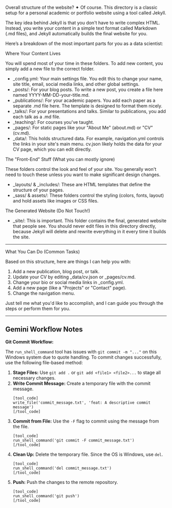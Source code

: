 Overall structure of the website?
✦ Of course. This directory is a classic setup for a personal academic or portfolio website using a tool called Jekyll.

  The key idea behind Jekyll is that you don't have to write complex HTML. Instead, you write your content in a simple text format called
  Markdown (.md files), and Jekyll automatically builds the final website for you.

  Here’s a breakdown of the most important parts for you as a data scientist:

  Where Your Content Lives

  You will spend most of your time in these folders. To add new content, you simply add a new file to the correct folder.

   * _config.yml: Your main settings file. You edit this to change your name, site title, email, social media links, and other global
     settings.
   * _posts/: For your blog posts. To write a new post, you create a file here named YYYY-MM-DD-your-title.md.
   * _publications/: For your academic papers. You add each paper as a separate .md file here. The template is designed to format them nicely.
   * _talks/: For your presentations and talks. Similar to publications, you add each talk as a .md file.
   * _teaching/: For courses you've taught.
   * _pages/: For static pages like your "About Me" (about.md) or "CV" (cv.md).
   * _data/: This holds structured data. For example, navigation.yml controls the links in your site's main menu. cv.json likely holds the
     data for your CV page, which you can edit directly.

  The "Front-End" Stuff (What you can mostly ignore)

  These folders control the look and feel of your site. You generally won't need to touch these unless you want to make significant design
  changes.


   * _layouts/ & _includes/: These are HTML templates that define the structure of your pages.
   * _sass/ & assets/: These folders control the styling (colors, fonts, layout) and hold assets like images or CSS files.

  The Generated Website (Do Not Touch!)


   * _site/: This is important. This folder contains the final, generated website that people see. You should never edit files in this
     directory directly, because Jekyll will delete and rewrite everything in it every time it builds the site.

  ---

  What You Can Do (Common Tasks)

  Based on this structure, here are things I can help you with:


   1. Add a new publication, blog post, or talk.
   2. Update your CV by editing _data/cv.json or _pages/cv.md.
   3. Change your bio or social media links in _config.yml.
   4. Add a new page (like a "Projects" or "Contact" page).
   5. Change the navigation menu.


  Just tell me what you'd like to accomplish, and I can guide you through the steps or perform them for you.

---

## Gemini Workflow Notes

**Git Commit Workflow:**

The `run_shell_command` tool has issues with `git commit -m "..."` on this Windows system due to quote handling. To commit changes successfully, use the following file-based method:

1.  **Stage Files:** Use `git add .` or `git add <file1> <file2>...` to stage all necessary changes.
2.  **Write Commit Message:** Create a temporary file with the commit message.
    ```
    [tool_code]
    write_file('commit_message.txt', 'feat: A descriptive commit message')
    [/tool_code]
    ```
3.  **Commit from File:** Use the `-F` flag to commit using the message from the file.
    ```
    [tool_code]
    run_shell_command('git commit -F commit_message.txt')
    [/tool_code]
    ```
4.  **Clean Up:** Delete the temporary file. Since the OS is Windows, use `del`.
    ```
    [tool_code]
    run_shell_command('del commit_message.txt')
    [/tool_code]
    ```
5.  **Push:** Push the changes to the remote repository.
    ```
    [tool_code]
    run_shell_command('git push')
    [/tool_code]
    ```
